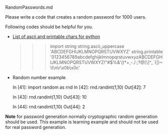 RandomPasswords.md

Please write a code that creates a random password for 1000 users.


Following codes should be helpful for you.

- [List of ascii and printable chars for python](https://stackoverflow.com/questions/5891453/is-there-a-python-library-that-contains-a-list-of-all-the-ascii-characters)

    
    >>> import string
    >>> string.ascii_uppercase
    'ABCDEFGHIJKLMNOPQRSTUVWXYZ'
    >>> string.printable
    '0123456789abcdefghijklmnopqrstuvwxyzABCDEFGHIJKLMNOPQRSTUVWXYZ!"#$%&\'()*+,-./:;?@[\\]^_`{|}~ \t\n\r\x0b\x0c'


- Random number example

    In [41]: import random as rnd
    In [42]: rnd.randint(1,10)
    Out[42]: 7

    In [43]: rnd.randint(1,10)
    Out[43]: 10

    In [44]: rnd.randint(1,10)
    Out[44]: 2


**Note** for password generation normally cryptographic random generation should be used. This example is learning example and should not be used for real password generation.
